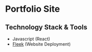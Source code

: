 # Portfolio Site

## Technology Stack & Tools

- Javascript (React)
- [Fleek](https://fleek.co/) (Website Deployment)